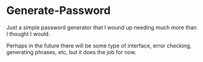 # Generate-Password

Just a simple password generator that I wound up needing much more than I thought I would.

Perhaps in the future there will be some type of interface, error checking, generating phrases, etc, but it does the job for now.
